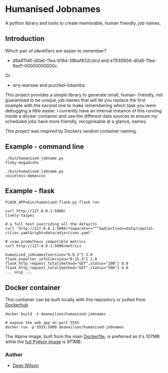 # Humanised Jobnames

A python library and tools to create memorable, human friendly, job names.

## Introduction

Which pair of identifiers are easier to remember?

  * d9a911d0-d0a6-11ea-b16d-38baf832cdcd and e7930804-d0a6-11ea-9ed1-00000000000c

Or

  * wry-warsaw and puzzled-lobamba

This project provides a simple library to generate small, human-
friendly, not guaranteed to be unique, job names that will let you
replace the first example with the second one to make remembering which
task you were debugging a little easier. I currently have an internal
instance of this running inside a docker container and use the different
data sources to ensure my scheduled jobs have more friendly,
recognisable at a glance, names.

This project was inspired by Dockers random container naming.

## Example - command line

    ./bin/humanised-jobname.py 
    flaky-mogadishu

    ./bin/humanised-jobname.py 
    voiceless-damascus

## Example - flask

    FLASK_APP=bin/humanised-flask.py flask run

    curl http://127.0.0.1:5000/
    lively-taipei

    # a full test overriding all the defaults
    curl 'http://127.0.0.1:5000/?separator=^^^&adjectives=data/capital-cities.yaml&right=data/adjectives.yaml'

    # view prometheus compatible metrics
    curl http://127.0.0.1:5000/metrics

    humanised_jobnames{version="0.0.3"} 1.0
    flask_exporter_info{version="0.15.4"} 1.0
    flask_http_request_total{method="GET",status="200"} 8.0
    flask_http_request_total{method="GET",status="500"} 4.0
    ... snip ...


## Docker container

This container can be built locally with this repository or pulled
from [Dockerhub](https://hub.docker.com/repository/docker/deanwilson/humanised-jobnames)

    docker build -t deanwilson/humanised-jobnames .

    # expose the web app on port 5555
    docker run -p 5555:5000 deanwilson/humanised-jobnames

The Alpine image, built from the main [Dockerfile](/Dockerfile), is
preferred as it's 107MB while the [full Python image](/Dockerfile-full-python)
is 971MB.


### Author

 * [Dean Wilson](https://www.unixdaemon.net)

